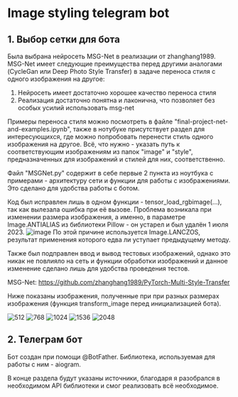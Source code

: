 # Image styling telegram bot

## 1. Выбор сетки для бота
Была выбрана нейросеть MSG-Net в реализации от zhanghang1989.
MSG-Net имеет следующие преимущества перед другими аналогами (CycleGan или Deep Photo Style Transfer) в задаче переноса стиля с одного изображения на другое:
  1. Нейросеть имеет достаточно хорошее качество переноса стиля
  2. Реализация достаточно понятна и лаконична, что позволяет без особых усилий использовать msg-net

Примеры переноса стиля можно посмотреть в файле "final-project-net-and-examples.ipynb", также в нотубуке присутствует раздел для интересующихся, где можно попробовать перенести стиль одного изображения на другое. Всё, что нужно - указать путь к соответствующим изображениям из папок "image" и "style", предназначенных для изображений и стилей для них, соответственно.

Файл "MSGNet.py" содержит в себе первые 2 пункта из ноутбука с примерами - архитектуру сети и функции для работы с изображениями. Это сделано для удобства работы c ботом.

Код был исправлен лишь в одном функции - tensor_load_rgbimage(...), так как вылезала ошибка при её вызове. Проблема возникала при изменении размера изображения, а именно, в параметре Image.ANTIALIAS из библиотеки Pillow - он устарел и был удалён 1 июля 2023. 
![image](https://github.com/tipofyzik/ImageStyling_tgbot/assets/84290230/11452491-057f-4251-97f6-c6f3804ccda6)
По этой причине используется Image.LANCZOS, результат применения которого едва ли уступает предыдущему методу.

Также был подправлен ввод и вывод тестовых изображений, однако это никак не повлияло на сеть и функции обработки изображений и данное изменение сделано лишь для удобства проведения тестов.


MSG-Net:  https://github.com/zhanghang1989/PyTorch-Multi-Style-Transfer

Ниже показаны изображения, полученные при при разных размерах изображения (функция transform_image перед инициализацией бота).

![512](https://github.com/tipofyzik/ImageStyling_tgbot/assets/84290230/a4e9c572-865b-404a-a583-dec469baa5c8)
![768](https://github.com/tipofyzik/ImageStyling_tgbot/assets/84290230/bf84ae68-e18d-46cd-877f-83404e4242a9)
![1024](https://github.com/tipofyzik/ImageStyling_tgbot/assets/84290230/5cd05e38-2327-4c98-b856-cbfb66490dcc)
![1536](https://github.com/tipofyzik/ImageStyling_tgbot/assets/84290230/cee93a61-0bf4-4662-9430-05fccdac9d89)
![2048](https://github.com/tipofyzik/ImageStyling_tgbot/assets/84290230/62202127-f601-4a6a-a9e1-03694921befa)





## 2. Телеграм бот
Бот создан при помощи @BotFather. Библиотека, используемая для работы с ним - aiogram.

В конце раздела будут указаны источники, благодаря я разобрался в необходимом API библиотеки и смог реализовать всё необходимое.
